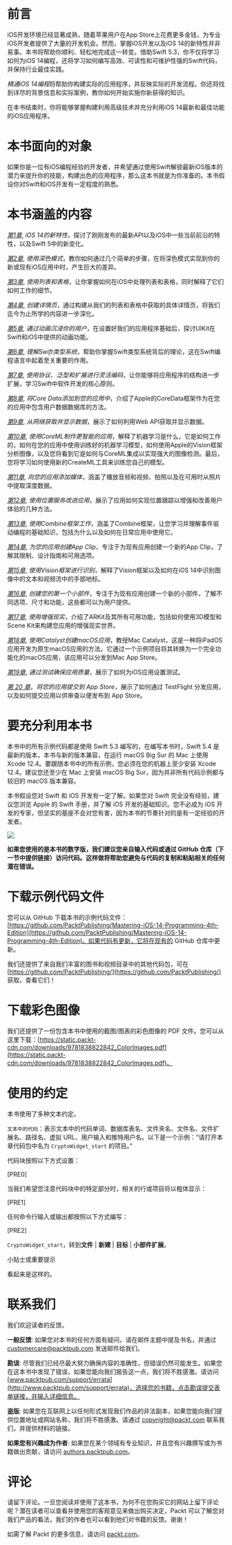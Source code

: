 # 前言

iOS开发环境已经显著成熟，随着苹果用户在App Store上花费更多金钱，为专业iOS开发者提供了大量的开发机会。然而，掌握iOS开发以及iOS 14的新特性并非易事。本书将帮助你顺利、轻松地完成这一转变。借助Swift 5.3，你不仅将学习如何为iOS 14编程，还将学习如何编写高效、可读性和可维护性强的Swift代码，并保持行业最佳实践。

*精通iOS 14编程*将帮助你构建实际的应用程序，并反映实际的开发流程。你还将找到详尽的背景信息和实际案例，教你如何开始实施你新获得的知识。

在本书结束时，你将能够掌握构建利用高级技术并充分利用iOS 14最新和最佳功能的iOS应用程序。

# 本书面向的对象

如果你是一位有iOS编程经验的开发者，并希望通过使用Swift解锁最新iOS版本的潜力来提升你的技能，构建出色的应用程序，那么这本书就是为你准备的。本书假设你对Swift和iOS开发有一定程度的熟悉。

# 本书涵盖的内容

[*第1章*](B14717_01_Final_ASB_ePub.xhtml#_idTextAnchor014), *iOS 14的新特性*，探讨了刚刚发布的最新API以及iOS中一些当前前沿的特性，以及Swift 5中的新变化。

[*第2章*](B14717_02_Final_ASB_ePub.xhtml#_idTextAnchor046), *使用深色模式*，教你如何通过几个简单的步骤，在将深色模式实现到你的新或现有iOS应用中时，产生巨大的差异。

[*第3章*](B14717_03_Final_ASB_ePub.xhtml#_idTextAnchor066), *使用列表和表格*，让你掌握如何在iOS中处理列表和表格，同时解释了它们如何工作的细节。

[*第4章*](B14717_04_Final_ASB_ePub.xhtml#_idTextAnchor122), *创建详情页*，通过构建从我们的列表和表格中获取的具体详情页，将我们迄今为止所学的内容进一步深化。

[*第5章*](B14717_05_Final_ASB_ePub.xhtml#_idTextAnchor141), *通过动画沉浸你的用户*，在设置好我们的应用程序基础后，探讨UIKit在Swift和iOS中提供的动画功能。

[*第6章*](B14717_06_Final_ASB_ePub.xhtml#_idTextAnchor163), *理解Swift类型系统*，帮助你掌握Swift类型系统背后的理论，这在Swift编程语言中起着至关重要的作用。

[*第7章*](B14717_07_Final_ASB_ePub.xhtml#_idTextAnchor182), *使用协议、泛型和扩展进行灵活编码*，让你能够将应用程序的结构进一步扩展，学习Swift中软件开发的核心原则。

[*第8章*](B14717_08_Final_ASB_ePub.xhtml#_idTextAnchor193), *将Core Data添加到您的应用中*，介绍了Apple的CoreData框架作为在您的应用中包含用户数据数据库的方法。

[*第9章*](B14717_09_Final_ASB_ePub.xhtml#_idTextAnchor267), *从网络获取并显示数据*，展示了如何利用Web API获取并显示数据。

[*第10章*](B14717_10_Final_ASB_ePub.xhtml#_idTextAnchor314), *使用CoreML制作更智能的应用*，解释了机器学习是什么，它是如何工作的，如何在您的应用中使用训练好的机器学习模型，如何使用Apple的Vision框架分析图像，以及您将看到它是如何与CoreML集成以实现强大的图像检测。最后，您将学习如何使用新的CreateML工具来训练您自己的模型。

[*第11章*](B14717_11_Final_ASB_ePub.xhtml#_idTextAnchor366), *向您的应用添加媒体*，涵盖了播放音频和视频、拍照以及在可用时从照片中提取深度数据。

[*第12章*](B14717_12_Final_ASB_ePub.xhtml#_idTextAnchor422), *使用位置服务改进应用*，展示了应用如何实现位置跟踪以增强和改善用户体验的几种方法。

[*第13章*](B14717_13_Final_ASB_ePub.xhtml#_idTextAnchor447), *使用Combine框架工作*，涵盖了Combine框架，让您学习并理解事件驱动编程的基础知识，包括为什么以及如何在日常应用中使用它。

[*第14章*](B14717_14_Final_ASB_ePub.xhtml#_idTextAnchor457), *为您的应用创建App Clip*，专注于为现有应用创建一个新的App Clip，了解其限制、设计指南和可用选项。

[*第15章*](B14717_15_Final_ASB_ePub.xhtml#_idTextAnchor484), *使用Vision框架进行识别*，解释了Vision框架以及如何在iOS 14中识别图像中的文本和视频流中的手部地标。

[*第16章*](B14717_16_Final_ASB_ePub.xhtml#_idTextAnchor494), *创建您的第一个小部件*，专注于为现有应用创建一个新的小部件，了解不同选项、尺寸和功能，这些都可以为用户提供。

[*第17章*](B14717_17_Final_ASB_ePub.xhtml#_idTextAnchor523), *使用增强现实*，介绍了ARKit及其所有可用功能，包括如何使用3D模型和Scene Kit来构建您应用的增强现实世界。

[*第18章*](B14717_18_Final_ASB_ePub.xhtml#_idTextAnchor543), *使用Catalyst创建macOS应用*，教授Mac Catalyst，这是一种将iPadOS应用开发为原生macOS应用的方法。它通过一个示例项目将其转换为一个完全功能化的macOS应用，该应用可以分发到Mac App Store。

[*第19章*](B14717_19_Final_ASB_ePub.xhtml#_idTextAnchor570), *通过测试确保应用质量*，展示了如何为iOS应用设置测试。

[*第 20 章*](B14717_20_Final_ASB_ePub.xhtml#_idTextAnchor647)，*将您的应用提交到 App Store*，展示了如何通过 TestFlight 分发应用，以及如何提交应用以供审查以便发布到 App Store。

# 要充分利用本书

本书中的所有示例代码都是使用 Swift 5.3 编写的，在编写本书时，Swift 5.4 是最新的版本，本书与新的版本兼容，在运行 macOS Big Sur 的 Mac 上使用 Xcode 12.4。要跟随本书中的所有示例，您必须在您的机器上至少安装 Xcode 12.4。建议您还至少在 Mac 上安装 macOS Big Sur，因为并非所有代码示例都与较旧的 macOS 版本兼容。

本书假设您对 Swift 和 iOS 开发有一定了解。如果您对 Swift 完全没有经验，建议您浏览 Apple 的 Swift 手册，并了解 iOS 开发的基础知识。您不必成为 iOS 开发的专家，但坚实的基座不会对您有害，因为本书的节奏针对的是有一定经验的开发者。

![](img/Preface_-_Table.png)

**如果您使用的是本书的数字版，我们建议您亲自输入代码或通过 GitHub 仓库（下一节中提供链接）访问代码。这样做将帮助您避免与代码的复制和粘贴相关的任何潜在错误。**

# 下载示例代码文件

您可以从 GitHub 下载本书的示例代码文件：[https://github.com/PacktPublishing/Mastering-iOS-14-Programming-4th-Edition](https://github.com/PacktPublishing/Mastering-iOS-14-Programming-4th-Edition)。如果代码有更新，它将在现有的 GitHub 仓库中更新。

我们还提供了来自我们丰富的图书和视频目录中的其他代码包，可在 [https://github.com/PacktPublishing/](https://github.com/PacktPublishing/) 获取。查看它们！

# 下载彩色图像

我们还提供了一份包含本书中使用的截图/图表的彩色图像的 PDF 文件。您可以从这里下载：[https://static.packt-cdn.com/downloads/9781838822842_ColorImages.pdf](https://static.packt-cdn.com/downloads/9781838822842_ColorImages.pdf)。

# 使用的约定

本书使用了多种文本约定。

`文本中的代码`：表示文本中的代码单词、数据库表名、文件夹名、文件名、文件扩展名、路径名、虚拟 URL、用户输入和推特用户名。以下是一个示例：“请打开本章代码包中名为 `CryptoWidget_start` 的项目。”

代码块按照以下方式设置：

[PRE0]

当我们希望您注意代码块中的特定部分时，相关的行或项目将以粗体显示：

[PRE1]

任何命令行输入或输出都按照以下方式编写：

[PRE2]

`CryptoWidget_start`，转到**文件** | **新建** | **目标** | **小部件扩展**。

小贴士或重要提示

看起来是这样的。

# 联系我们

我们欢迎读者的反馈。

**一般反馈**: 如果您对本书的任何方面有疑问，请在邮件主题中提及书名，并通过 [customercare@packtpub.com](mailto:customercare@packtpub.com) 发送邮件给我们。

**勘误**: 尽管我们已经尽最大努力确保内容的准确性，但错误仍然可能发生。如果您在这本书中发现了错误，如果您能向我们报告这一点，我们将不胜感激。请访问 [www.packtpub.com/support/errata](http://www.packtpub.com/support/errata)，选择您的书籍，点击勘误提交表单链接，并输入详细信息。

**盗版**: 如果您在互联网上以任何形式发现我们作品的非法副本，如果您能向我们提供位置地址或网站名称，我们将不胜感激。请通过 [copyright@packt.com](mailto:copyright@packt.com) 联系我们，并提供材料的链接。

**如果您有兴趣成为作者**: 如果您在某个领域有专业知识，并且您有兴趣撰写或为书籍做出贡献，请访问 [authors.packtpub.com](http://authors.packtpub.com)。

# 评论

请留下评论。一旦您阅读并使用了这本书，为何不在您购买它的网站上留下评论呢？潜在读者可以查看并使用您的客观意见来做出购买决定，Packt 可以了解您对我们产品的看法，我们的作者也可以看到他们对书籍的反馈。谢谢！

如需了解 Packt 的更多信息，请访问 [packt.com](http://packt.com)。
